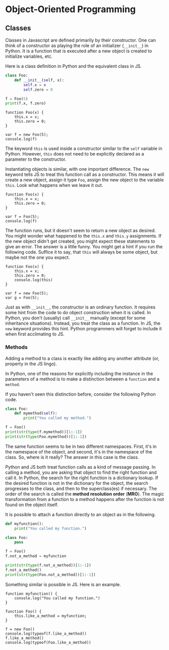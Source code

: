 # Object-Oriented Programming

## Classes

Classes in Javascript are defined primarily by their constructor.
One can think of a constructor as playing the role of an initializer (`__init__`) in Python.
It is a function that is executed after a new object is created to initialize variables, etc.

Here is a class definition in Python and the equivalent class in JS.

```python {cmd}
class Foo:
    def __init__(self, x):
        self.x = x
        self.zero = 0

f = Foo(5)
print(f.x, f.zero)
```

```node {cmd}
function Foo(x) {
    this.x = x;
    this.zero = 0;
}

var f = new Foo(5);
console.log(f)
```

The keyword `this` is used inside a constructor similar to the `self` variable in Python.
However, `this` does not need to be explicitly declared as a parameter to the constructor.

Instantiating objects is similar, with one important difference.
The `new` keyword tells JS to treat this function call as a constructor.
This means it will create a new object, assign it type `Foo`, assign the new object to the variable `this`.
Look what happens when we leave it out.

```node {cmd}
function Foo(x) {
    this.x = x;
    this.zero = 0;
}

var f = Foo(5);
console.log(f)
```

The function runs, but it doesn't seem to return a new object as desired.
You might wonder what happened to the `this.x` and `this.y` assignments.
If the new object didn't get created, you might expect these statements to give an error.
The answer is a little funny.
You might get a hint if you run the following code.
Suffice it to say, that `this` will always be some object, but maybe not the one you expect.

```node {cmd output="none"}
function Foo(x) {
    this.x = x;
    this.zero = 0;
    console.log(this)
}

var f = new Foo(5);
var g = Foo(5);
```

Just as with `__init__`, the constructor is an ordinary function.
It requires some hint from the code to do object construction when it is called.
In Python, you don't (usually) call `__init__` manually (except for some inheritance situations).
Instead, you treat the class as a function.
In JS, the `new` keyword provides this hint.
Python programmers will forget to include it when first acclimating to JS.

### Methods

Adding a method to a class is exactly like adding any another attribute (or, property in the JS lingo).

In Python, one of the reasons for explicitly including the instance in the parameters of a method is to make a distinction between a `function` and a `method`.

If you haven't seen this distinction before, consider the following Python code.

```python {cmd}
class Foo:
    def mymethod(self):
        print("You called my method.")

f = Foo()
print(str(type(f.mymethod))[1:-1])
print(str(type(Foo.mymethod))[1:-1])
```

The same function seems to be in two different namespaces.
First, it's in the namespace of the object, and second, it's in the namespace of the class.
So, where is it really?
The answer in this case is the class.

Python and JS both treat function calls as a kind of message passing.
In calling a method, you are asking that object to find the right function and call it.
In Python, the search for the right function is a dictionary lookup.
If the desired function is not in the dictionary for the object, the search progresses to the class, and then to the superclass(es) if necessary.
The order of the search is called the **method resolution order** (**MRO**).
The magic transformation from a function to a method happens after the function is not found on the object itself.

It is possible to attach a function directly to an object as in the following.

```python {cmd}
def myfunction():
    print("You called my function.")

class Foo:
    pass

f = Foo()
f.not_a_method = myfunction

print(str(type(f.not_a_method))[1:-1])
f.not_a_method()
print(str(type(Foo.not_a_method))[1:-1])
```

Something similar is possible in JS.
Here is an example.

```node {cmd}
function myfunction() {
    console.log("You called my function.")
}

function Foo() {
    this.like_a_method = myfunction;
}

f = new Foo()
console.log(typeof(f.like_a_method))
f.like_a_method()
console.log(typeof(Foo.like_a_method))
```
